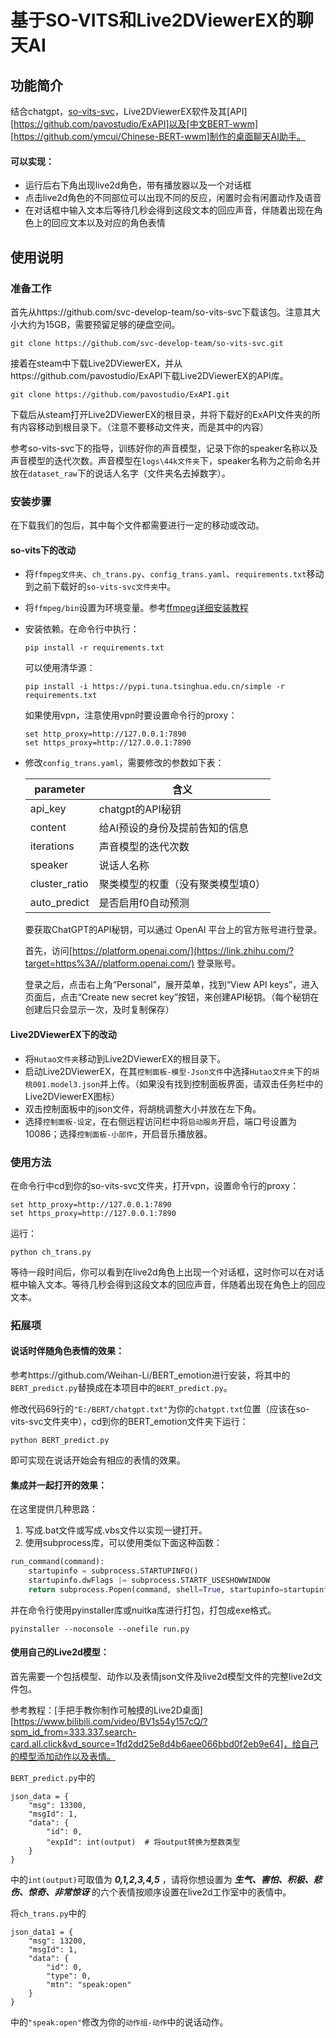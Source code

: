 # 基于SO-VITS和Live2DViewerEX的聊天AI

## 功能简介

结合chatgpt，[so-vits-svc](https://github.com/svc-develop-team/so-vits-svc/tree/4.1-Stable)，Live2DViewerEX软件及其[API][https://github.com/pavostudio/ExAPI]以及[中文BERT-wwm][https://github.com/ymcui/Chinese-BERT-wwm]制作的桌面聊天AI助手。

#### 可以实现：

- 运行后右下角出现live2d角色，带有播放器以及一个对话框
- 点击live2d角色的不同部位可以出现不同的反应，闲置时会有闲置动作及语音
- 在对话框中输入文本后等待几秒会得到这段文本的回应声音，伴随着出现在角色上的回应文本以及对应的角色表情

## 使用说明

### 准备工作

首先从https://github.com/svc-develop-team/so-vits-svc下载该包。注意其大小大约为15GB，需要预留足够的硬盘空间。

```
git clone https://github.com/svc-develop-team/so-vits-svc.git
```

接着在steam中下载Live2DViewerEX，并从https://github.com/pavostudio/ExAPI下载Live2DViewerEX的API库。

```
git clone https://github.com/pavostudio/ExAPI.git
```

下载后从steam打开Live2DViewerEX的根目录，并将下载好的ExAPI文件夹的所有内容移动到根目录下。（注意不要移动文件夹，而是其中的内容）

参考so-vits-svc下的指导，训练好你的声音模型，记录下你的speaker名称以及声音模型的迭代次数。声音模型在`logs\44k文件夹`下，speaker名称为之前命名并放在`dataset_raw`下的说话人名字（文件夹名去掉数字）。

### 安装步骤

在下载我们的包后，其中每个文件都需要进行一定的移动或改动。

#### so-vits下的改动

- 将`ffmpeg文件夹`、`ch_trans.py`、`config_trans.yaml`、`requirements.txt`移动到之前下载好的`so-vits-svc文件夹`中。

- 将`ffmpeg/bin`设置为环境变量。参考[ffmpeg详细安装教程](https://zhuanlan.zhihu.com/p/324472015)

- 安装依赖。在命令行中执行：

  ```
  pip install -r requirements.txt
  ```

  可以使用清华源：

  ```
  pip install -i https://pypi.tuna.tsinghua.edu.cn/simple -r requirements.txt
  ```

  如果使用vpn，注意使用vpn时要设置命令行的proxy：

  ```
  set http_proxy=http://127.0.0.1:7890 
  set https_proxy=http://127.0.0.1:7890
  ```

- 修改`config_trans.yaml`，需要修改的参数如下表：

  | parameter     | 含义                              |
  | ------------- | --------------------------------- |
  | api_key       | chatgpt的API秘钥                  |
  | content       | 给AI预设的身份及提前告知的信息    |
  | iterations    | 声音模型的迭代次数                |
  | speaker       | 说话人名称                        |
  | cluster_ratio | 聚类模型的权重（没有聚类模型填0） |
  | auto_predict  | 是否启用f0自动预测                |
  
  要获取ChatGPT的API秘钥，可以通过 OpenAI 平台上的官方账号进行登录。
  
  首先，访问[https://platform.openai.com/](https://link.zhihu.com/?target=https%3A//platform.openai.com/) 登录账号。
  
  登录之后，点击右上角“Personal”，展开菜单，找到“View API keys”，进入页面后，点击“Create new secret key”按钮，来创建API秘钥。（每个秘钥在创建后只会显示一次，及时复制保存）

#### Live2DViewerEX下的改动

- 将`Hutao文件夹`移动到Live2DViewerEX的根目录下。
- 启动Live2DViewerEX，在其`控制面板-模型-Json文件`中选择`Hutao文件夹`下的`胡桃001.model3.json`并上传。（如果没有找到控制面板界面，请双击任务栏中的Live2DViewerEX图标）
- 双击控制面板中的json文件，将胡桃调整大小并放在左下角。
- 选择`控制面板-设定`，在右侧远程访问栏中将`启动服务`开启，端口号设置为10086；选择`控制面板-小部件`，开启音乐播放器。

### 使用方法

在命令行中cd到你的so-vits-svc文件夹，打开vpn，设置命令行的proxy：

```
set http_proxy=http://127.0.0.1:7890 
set https_proxy=http://127.0.0.1:7890
```

运行：

```
python ch_trans.py
```

等待一段时间后，你可以看到在live2d角色上出现一个对话框，这时你可以在对话框中输入文本。等待几秒会得到这段文本的回应声音，伴随着出现在角色上的回应文本。

### 拓展项

#### 说话时伴随角色表情的效果：

参考https://github.com/Weihan-Li/BERT_emotion进行安装，将其中的`BERT_predict.py`替换成在本项目中的`BERT_predict.py`。

修改代码69行的`"E:/BERT/chatgpt.txt"`为你的`chatgpt.txt`位置（应该在so-vits-svc文件夹中），cd到你的BERT_emotion文件夹下运行：

```
python BERT_predict.py
```

即可实现在说话开始会有相应的表情的效果。

#### 集成并一起打开的效果：

在这里提供几种思路：

1. 写成.bat文件或写成.vbs文件以实现一键打开。
2. 使用subprocess库，可以使用类似下面这种函数：

```python
run_command(command):
    startupinfo = subprocess.STARTUPINFO()
    startupinfo.dwFlags |= subprocess.STARTF_USESHOWWINDOW
    return subprocess.Popen(command, shell=True, startupinfo=startupinfo)
```

并在命令行使用pyinstaller库或nuitka库进行打包，打包成exe格式。

```
pyinstaller --noconsole --onefile run.py
```

#### 使用自己的Live2d模型：

首先需要一个包括模型、动作以及表情json文件及live2d模型文件的完整live2d文件包。

参考教程：[手把手教你制作可触摸的Live2D桌面][https://www.bilibili.com/video/BV1s54y157cQ/?spm_id_from=333.337.search-card.all.click&vd_source=1fd2dd25e8d4b6aee066bbd0f2eb9e64]，给自己的模型添加动作以及表情。

`BERT_predict.py`中的

```
json_data = {
    "msg": 13300,
    "msgId": 1,
    "data": {
        "id": 0,
        "expId": int(output)  # 将output转换为整数类型
    }
}
```

中的`int(output)`可取值为 ***0,1,2,3,4,5*** ，请将你想设置为 ***生气、害怕、积极、悲伤、惊奇、非常惊讶*** 的六个表情按顺序设置在live2d工作室中的表情中。

将`ch_trans.py`中的

```
json_data1 = {
    "msg": 13200,
    "msgId": 1,
    "data": {
        "id": 0,
        "type": 0,
        "mtn": "speak:open"
    }
}
```

中的`"speak:open"`修改为你的`动作组-动作`中的说话动作。
